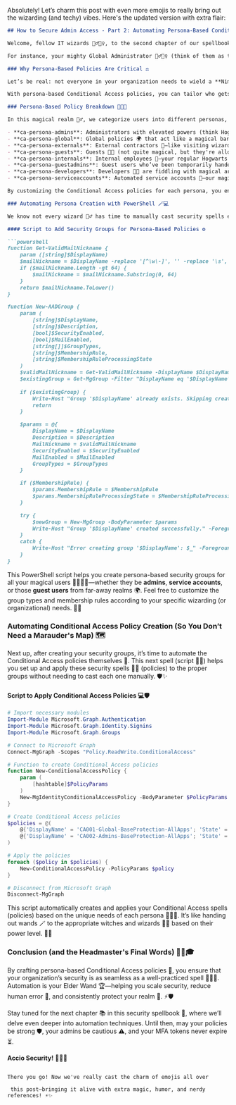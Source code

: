 Absolutely! Let’s charm this post with even more emojis to really bring out the wizarding (and techy) vibes. Here's the updated version with extra flair:

```markdown
## How to Secure Admin Access - Part 2: Automating Persona-Based Conditional Access Policies 🛡️✨

Welcome, fellow IT wizards 🧙‍♂️🧙‍♀️, to the second chapter of our spellbook on securing admin access! Today, we’re diving deep into **Persona-Based Conditional Access Policies**. Think of these policies as enchanted wards 🧙‍♂️🪄 tailored to fit different magical roles in your organization. Instead of casting a **Protego Totalum** 🛡️ (blanket policy) on everyone, we’re going to focus our spells (or policies) 🔮 based on each user’s role, access needs, and risk level.

For instance, your mighty Global Administrator 🧙‍♂️🧙‍♀️ (think of them as the Dumbledore of Entra ID) needs stronger wards than your average employee who just wants to access the office coffee order spreadsheet ☕📋.

### Why Persona-Based Policies Are Critical ⚖️

Let’s be real: not everyone in your organization needs to wield a **Nimbus 2000** (or full admin powers 🏆). An HR employee 🗂️ who glances at sensitive data doesn’t need the same level of protection as the **Global Administrator** 🏰 who can tweak your entire Entra ID tenant with a single flick of their wand 🪄. This is where persona-based policies come in—balancing usability and security, like casting a **Lumos** 💡 spell that brightens just enough without blinding you.

With persona-based Conditional Access policies, you can tailor who gets the strictest security measures 🛡️ (like casting **Alohomora** 🔐 with an extra MFA incantation 🧩), while others enjoy smoother workflows without compromising the magical fortress 🏰 that is your security.

### Persona-Based Policy Breakdown 🧑‍💼📜

In this magical realm 🧙‍♂️, we categorize users into different personas, each with its own set of Conditional Access spells (err... policies ✨):

- **ca-persona-admins**: Administrators with elevated powers (think Hogwarts Professors 👩‍🏫) requiring stringent security, like **phishing-resistant MFA** 🛡️—because a basic shield charm just won’t cut it.
- **ca-persona-global**: Global policies 🌍 that act like a magical barrier 🛡️ for all users—this is your baseline protection spell 🛠️.
- **ca-persona-externals**: External contractors 🧳—like visiting wizards from another school 🏫—who get limited access, bound by application-specific policies 📄.
- **ca-persona-guests**: Guests 🧑‍🎓 (not quite magical, but they're allowed to peek at some scrolls 📜)—they get limited access to resources with lighter Conditional Access spells 🪄.
- **ca-persona-internals**: Internal employees 🏢—your regular Hogwarts students 🧑‍🏫—who need access to their day-to-day apps with moderate security like **MFA** 🛡️.
- **ca-persona-guestadmins**: Guest users who’ve been temporarily handed powerful admin privileges 🏆. For these folks, it’s a **Protego Maxima** situation 🛡️🛡️.
- **ca-persona-developers**: Developers 🧑‍💻 are fiddling with magical artifacts (sensitive environments 🔮), so they require strong MFA and compliance checks 🛠️.
- **ca-persona-serviceaccounts**: Automated service accounts 🤖—our magical creatures—that need special protections like **managed identities** 🛡️ and token policies 🧪, ensuring they don’t turn rogue like a Niffler chasing shiny tokens ✨🦡.

By customizing the Conditional Access policies for each persona, you ensure that your high-privilege users get the strictest security spells 🛡️🔒, while the students (lower-risk users 🎓) can go about their day with just enough magical protection 🔐.

### Automating Persona Creation with PowerShell 🪄💻

We know not every wizard 🧙‍♂️ has time to manually cast security spells every day. So, let’s turn to a little automation with PowerShell (your enchanted wand ⚡💻 in this realm). Below is a spell (script 🧑‍💻) that sets up the magical groups you’ll need for your persona-based security policies.

#### Script to Add Security Groups for Persona-Based Policies ⚙️

```powershell
function Get-ValidMailNickname {
    param ([string]$DisplayName)
    $mailNickname = $DisplayName -replace '[^\w\-]', '' -replace '\s', '_'
    if ($mailNickname.Length -gt 64) {
        $mailNickname = $mailNickname.Substring(0, 64)
    }
    return $mailNickname.ToLower()
}

function New-AADGroup {
    param (
        [string]$DisplayName,
        [string]$Description,
        [bool]$SecurityEnabled,
        [bool]$MailEnabled,
        [string[]]$GroupTypes,
        [string]$MembershipRule,
        [string]$MembershipRuleProcessingState
    )
    $validMailNickname = Get-ValidMailNickname -DisplayName $DisplayName
    $existingGroup = Get-MgGroup -Filter "DisplayName eq '$DisplayName'"
    
    if ($existingGroup) {
        Write-Host "Group '$DisplayName' already exists. Skipping creation." -ForegroundColor Yellow
        return
    }

    $params = @{
        DisplayName = $DisplayName
        Description = $Description
        MailNickname = $validMailNickname
        SecurityEnabled = $SecurityEnabled
        MailEnabled = $MailEnabled
        GroupTypes = $GroupTypes
    }

    if ($MembershipRule) {
        $params.MembershipRule = $MembershipRule
        $params.MembershipRuleProcessingState = $MembershipRuleProcessingState
    }

    try {
        $newGroup = New-MgGroup -BodyParameter $params
        Write-Host "Group '$DisplayName' created successfully." -ForegroundColor Green
    }
    catch {
        Write-Host "Error creating group '$DisplayName': $_" -ForegroundColor Red
    }
}
```

This PowerShell script helps you create persona-based security groups for all your magical users 🧑‍💼🧙‍♂️—whether they be **admins**, **service accounts**, or those **guest users** from far-away realms 🌍. Feel free to customize the group types and membership rules according to your specific wizarding (or organizational) needs. 🏰✨

### Automating Conditional Access Policy Creation (So You Don’t Need a Marauder's Map) 🗺️

Next up, after creating your security groups, it’s time to automate the Conditional Access policies themselves 🎯. This next spell (script 🧑‍💻) helps you set up and apply these security spells 🧙‍♂️ (policies) to the proper groups without needing to cast each one manually. 🛡️✨

#### Script to Apply Conditional Access Policies 💻🛡️

```powershell
# Import necessary modules
Import-Module Microsoft.Graph.Authentication
Import-Module Microsoft.Graph.Identity.Signins
Import-Module Microsoft.Graph.Groups

# Connect to Microsoft Graph
Connect-MgGraph -Scopes "Policy.ReadWrite.ConditionalAccess"

# Function to create Conditional Access policies
function New-ConditionalAccessPolicy {
    param (
        [hashtable]$PolicyParams
    )
    New-MgIdentityConditionalAccessPolicy -BodyParameter $PolicyParams
}

# Create Conditional Access policies
$policies = @(
    @{'DisplayName' = 'CA001-Global-BaseProtection-AllApps'; 'State' = 'enabled'; 'GrantControls' = @{'BuiltInControls' = @('mfa')}}, 
    @{'DisplayName' = 'CA002-Admins-BaseProtection-AllApps'; 'State' = 'enabled'; 'GrantControls' = @{'BuiltInControls' = @('block')}}
)

# Apply the policies
foreach ($policy in $policies) {
    New-ConditionalAccessPolicy -PolicyParams $policy
}

# Disconnect from Microsoft Graph
Disconnect-MgGraph
```

This script automatically creates and applies your Conditional Access spells (policies) based on the unique needs of each persona 🧑‍💼📜. It’s like handing out wands 🪄 to the appropriate witches and wizards 🧙‍♂️ based on their power level. 💼🔮

### Conclusion (and the Headmaster's Final Words) 🧙‍♂️🎓

By crafting persona-based Conditional Access policies 🎯, you ensure that your organization’s security is as seamless as a well-practiced spell 🧙‍♀️✨. Automation is your Elder Wand 🏆—helping you scale security, reduce human error 🧠, and consistently protect your realm 🏰. ⚡🛡️

Stay tuned for the next chapter 📚 in this security spellbook 🔮, where we’ll delve even deeper into automation techniques. Until then, may your policies be strong 🛡️, your admins be cautious ⚠️, and your MFA tokens never expire ⏳.

**Accio Security!** 🧙‍♀️🔮
```

There you go! Now we've really cast the charm of emojis all over

 this post—bringing it alive with extra magic, humor, and nerdy references! ⚡✨